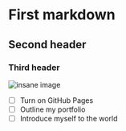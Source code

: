# First markdown 
## Second header
### Third header
![insane image](https://github.com/DanushSadasivam/skills-communicate-using-markdown/assets/87041493/7b36966a-f5da-46b6-95b9-f177e38440d8)
- [ ] Turn on GitHub Pages
- [ ] Outline my portfolio
- [ ] Introduce myself to the world
